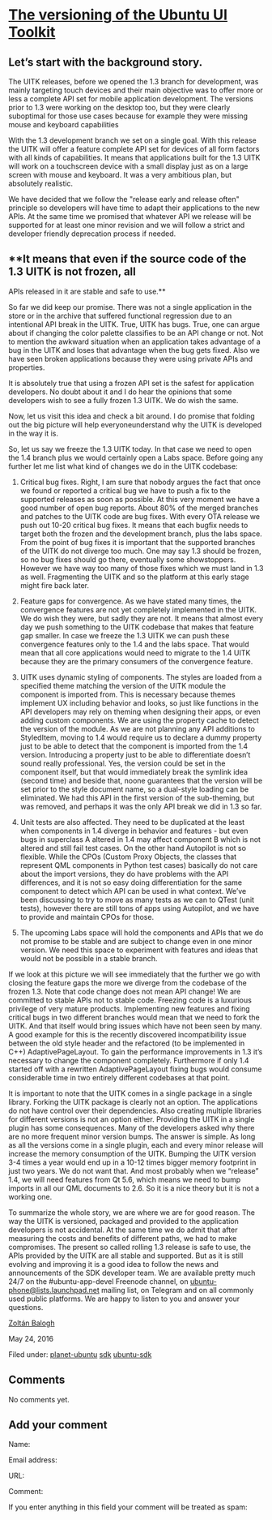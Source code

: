 





#  [The versioning of the Ubuntu UI Toolkit](/en/blog/2016/05/24/about-versioning-ubuntu-ui-toolkit/)

## **Let’s start with the background story.**

The UITK releases, before we opened the 1.3 branch for development, was mainly
targeting touch devices and their main objective was to offer more or less a
complete API set for mobile application development. The versions prior to 1.3
were working on the desktop too, but they were clearly suboptimal for those
use cases because for example they were missing mouse and keyboard
capabilities

With the 1.3 development branch we set on a single goal. With this release the
UITK will offer a feature complete API set for devices of all form factors
with all kinds of capabilities. It means that applications built for the 1.3
UITK will work on a touchscreen device with a small display just as on a large
screen with mouse and keyboard. It was a very ambitious plan, but absolutely
realistic.

We have decided that we follow the "release early and release often" principle
so developers will have time to adapt their applications to the new APIs. At
the same time we promised that whatever API we release will be supported for
at least one minor revision and we will follow a strict and developer friendly
deprecation process if needed.

## **It means that even if the source code of the 1.3 UITK is not frozen, all
APIs released in it are stable and safe to use.**

So far we did keep our promise. There was not a single application in the
store or in the archive that suffered functional regression due to an
intentional API break in the UITK. True, UITK has bugs. True, one can argue
about if changing the color palette classifies to be an API change or not. Not
to mention the awkward situation when an application takes advantage of a bug
in the UITK and loses that advantage when the bug gets fixed. Also we have
seen broken applications because they were using private APIs and properties.

It is absolutely true that using a frozen API set is the safest for
application developers. No doubt about it and I do hear the opinions that some
developers wish to see a fully frozen 1.3 UITK. We do wish the same.

Now, let us visit this idea and check a bit around. I do promise that folding
out the big picture will help everyoneunderstand why the UITK is developed in
the way it is.

So, let us say we freeze the 1.3 UITK today. In that case we need to open the
1.4 branch plus we would certainly open a Labs space. Before going any further
let me list what kind of changes we do in the UITK codebase:

  1. Critical bug fixes. Right, I am sure that nobody argues the fact that once we found or reported a critical bug we have to push a fix to the supported releases as soon as possible. At this very moment we have a good number of open bug reports. About 80% of the merged branches and patches to the UITK code are bug fixes. With every OTA release we push out 10-20 critical bug fixes. It means that each bugfix needs to target both the frozen and the development branch, plus the labs space. From the point of bug fixes it is important that the supported branches of the UITK do not diverge too much. One may say 1.3 should be frozen, so no bug fixes should go there, eventually some showstoppers. However we have way too many of those fixes which we must land in 1.3 as well. Fragmenting the UITK and so the platform at this early stage might fire back later.

  2. Feature gaps for convergence. As we have stated many times, the convergence features are not yet completely implemented in the UITK. We do wish they were, but sadly they are not. It means that almost every day we push something to the UITK codebase that makes that feature gap smaller. In case we freeze the 1.3 UITK we can push these convergence features only to the 1.4 and the labs space. That would mean that all core applications would need to migrate to the 1.4 UITK because they are the primary consumers of the convergence feature.

  3. UITK uses dynamic styling of components. The styles are loaded from a specified theme matching the version of the UITK module the component is imported from. This is necessary because themes implement UX including behavior and looks, so just like functions in the API developers may rely on theming when designing their apps, or even adding custom components. We are using the property cache to detect the version of the module. As we are not planning any API additions to StyledItem, moving to 1.4 would require us to declare a dummy property just to be able to detect that the component is imported from the 1.4 version. Introducing a property just to be able to differentiate doesn’t sound really professional. Yes, the version could be set in the component itself, but that would immediately break the symlink idea (second time) and beside that, noone guarantees that the version will be set prior to the style document name, so a dual-style loading can be eliminated. We had this API in the first version of the sub-theming, but was removed, and perhaps it was the only API break we did in 1.3 so far.

  4. Unit tests are also affected. They need to be duplicated at the least when components in 1.4 diverge in behavior and features - but even bugs in superclass A altered in 1.4 may affect component B which is not altered and still fail test cases. On the other hand Autopilot is not so flexible. While the CPOs (Custom Proxy Objects, the classes that represent QML components in Python test cases) basically do not care about the import versions, they do have problems with the API differences, and it is not so easy doing differentiation for the same component to detect which API can be used in what context. We’ve been discussing to try to move as many tests as we can to QTest (unit tests), however there are still tons of apps using Autopilot, and we have to provide and maintain CPOs for those.

  5. The upcoming Labs space will hold the components and APIs that we do not promise to be stable and are subject to change even in one minor version. We need this space to experiment with features and ideas that would not be possible in a stable branch.

If we look at this picture we will see immediately that the further we go with
closing the feature gaps the more we diverge from the codebase of the frozen
1.3. Note that code change does not mean API change! We are committed to
stable APIs not to stable code. Freezing code is a luxurious privilege of very
mature products. Implementing new features and fixing critical bugs in two
different branches would mean that we need to fork the UITK. And that itself
would bring issues which have not been seen by many. A good example for this
is the recently discovered incompatibility issue between the old style header
and the refactored (to be implemented in C++) AdaptivePageLayout. To gain the
performance improvements in 1.3 it’s necessary to change the component
completely. Furthermore if only 1.4 started off with a rewritten
AdaptivePageLayout fixing bugs would consume considerable time in two entirely
different codebases at that point.

It is important to note that the UITK comes in a single package in a single
library. Forking the UITK package is clearly not an option. The applications
do not have control over their dependencies. Also creating multiple libraries
for different versions is not an option either. Providing the UITK in a single
plugin has some consequences. Many of the developers asked why there are no
more frequent minor version bumps. The answer is simple. As long as all the
versions come in a single plugin, each and every minor release will increase
the memory consumption of the UITK. Bumping the UITK version 3-4 times a year
would end up in a 10-12 times bigger memory footprint in just two years. We do
not want that. And most probably when we “release” 1.4, we will need features
from Qt 5.6, which means we need to bump imports in all our QML documents to
2.6. So it is a nice theory but it is not a working one.

To summarize the whole story, we are where we are for good reason. The way the
UITK is versioned, packaged and provided to the application developers is not
accidental. At the same time we do admit that after measuring the costs and
benefits of different paths, we had to make compromises. The present so called
rolling 1.3 release is safe to use, the APIs provided by the UITK are all
stable and supported. But as it is still evolving and improving it is a good
idea to follow the news and announcements of the SDK developer team. We are
available pretty much 24/7 on the #ubuntu-app-devel Freenode channel, on
[ubuntu-phone@lists.launchpad.net](mailto:ubuntu-phone@lists.launchpad.net)
mailing list, on Telegram and on all commonly used public platforms. We are
happy to listen to you and answer your questions.

[Zoltán Balogh](/en/blog/authors/bzoltan/)

May 24, 2016

Filed under: [planet-ubuntu](/en/blog/tags/planet-ubuntu/)
[sdk](/en/blog/tags/sdk/) [ubuntu-sdk](/en/blog/tags/ubuntu-sdk/)





## Comments

No comments yet.

## Add your comment

Name:

Email address:

URL:

Comment:

If you enter anything in this field your comment will be treated as spam:





